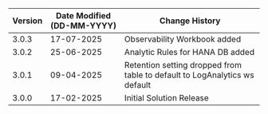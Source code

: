 | **Version** | **Date Modified (DD-MM-YYYY)** | **Change History**                          |
|-------------|--------------------------------|---------------------------------------------|
| 3.0.3       |  17-07-2025                    | Observability Workbook added |
| 3.0.2       |  25-06-2025                    | Analytic Rules for HANA DB added |
| 3.0.1       |  09-04-2025                    | Retention setting dropped from table to default to LogAnalytics ws default |
| 3.0.0       |  17-02-2025                    | Initial Solution Release |